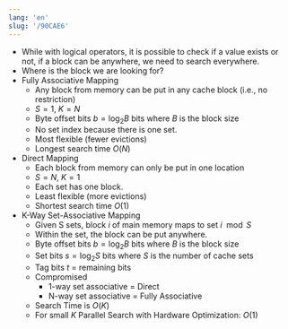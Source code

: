```yaml
---
lang: 'en'
slug: '/90CAE6'
---
```


- While with logical operators, it is possible to check if a value exists or not, if a block can be anywhere, we need to search everywhere.
- Where is the block we are looking for?
- Fully Associative Mapping
  - Any block from memory can be put in any cache block (i.e., no restriction)
  - $S=1$, $K=N$
  - Byte offset bits $b = \log_2B$ bits where $B$ is the block size
  - No set index because there is one set.
  - Most flexible (fewer evictions)
  - Longest search time $O(N)$
- Direct Mapping
  - Each block from memory can only be put in one location
  - $S=N$, $K=1$
  - Each set has one block.
  - Least flexible (more evictions)
  - Shortest search time $O(1)$
- K-Way Set-Associative Mapping
  - Given S sets, block $i$ of main memory maps to set $i\mod S$
  - Within the set, the block can be put anywhere.
  - Byte offset bits $b = \log_2B$ bits where $B$ is the block size
  - Set bits $s = \log_2S$ bits where $S$ is the number of cache sets
  - Tag bits $t$ = remaining bits
  - Compromised
    - 1-way set associative = Direct
    - N-way set associative = Fully Associative
  - Search Time is $O(K)$
  - For small $K$ Parallel Search with Hardware Optimization: $O(1)$

